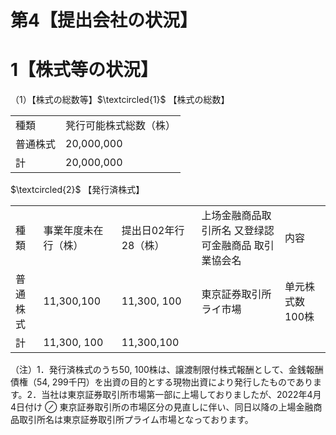 # 第4【提出会社の状況】  

# 1【株式等の状況】  

（1）【株式の総数等】$\textcircled{1}$ 【株式の総数】  

<html><body><table><tr><td>種類</td><td>凳行可能株式総数（株）</td></tr><tr><td>普通株式</td><td>20,000,000</td></tr><tr><td>計</td><td>20,000,000</td></tr></table></body></html>  

$\textcircled{2}$ 【発行済株式】  


<html><body><table><tr><td>種類</td><td>事業年度未在行（株）</td><td>提出日02年行28（株）</td><td>上场金融商品取引所名 又登绿認可金融商品 取引業協会名</td><td>内容</td></tr><tr><td>普通株式</td><td>11,300,100</td><td>11,300, 100</td><td>東京証券取引所 ライ市場</td><td>单元株式数 100株</td></tr><tr><td>計</td><td>11,300, 100</td><td>11,300,100</td><td></td><td></td></tr></table></body></html>  

（注）1．発行済株式のうち50, 100株は、譲渡制限付株式報酬として、金銭報酬債権（54, 299千円）を出資の目的とする現物出資により発行したものであります。2．当社は東京証券取引所市場第一部に上場しておりましたが、2022年4月4日付け $\oslash$ 東京証券取引所の市場区分の見直しに伴い、同日以降の上場金融商品取引所名は東京証券取引所プライム市場となっております。  
